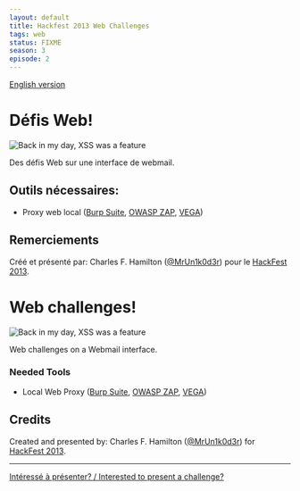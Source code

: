 ```yaml
---
layout: default
title: Hackfest 2013 Web Challenges 
tags: web
status: FIXME
season: 3
episode: 2
---
```


[English version](#english)

# Défis Web!

![Back in my day, XSS was a feature](http://i.imgur.com/5DP0Xmt.png)

Des défis Web sur une interface de webmail.

## Outils nécessaires:

* Proxy web local ([Burp Suite](http://portswigger.net/burp/), 
  [OWASP ZAP](https://www.owasp.org/index.php/OWASP_Zed_Attack_Proxy_Project),
  [VEGA](http://subgraph.com/products.html))

## Remerciements

Créé et présenté par: Charles F. Hamilton ([@MrUn1k0d3r](https://twitter.com/MrUn1k0d3r))
pour le [HackFest 2013](http://hackfest.ca).


<a id="english"></a>

# Web challenges!

![Back in my day, XSS was a feature](http://i.imgur.com/5DP0Xmt.png)

Web challenges on a Webmail interface.

### Needed Tools

* Local Web Proxy ([Burp Suite](http://portswigger.net/burp/), 
  [OWASP ZAP](https://www.owasp.org/index.php/OWASP_Zed_Attack_Proxy_Project),
  [VEGA](http://subgraph.com/products.html))

## Credits

Created and presented by: Charles F. Hamilton ([@MrUn1k0d3r](https://twitter.com/MrUn1k0d3r)) for
[HackFest 2013](http://hackfest.ca).

<hr/>

[Intéressé à présenter? / Interested to present a challenge?](https://github.com/montrehack/montrehack.github.com/wiki/Present-at-Montrehack)

